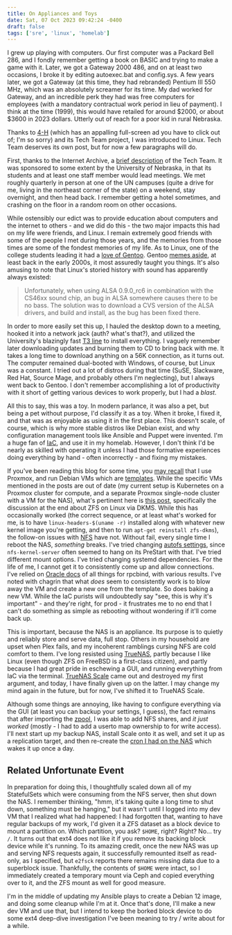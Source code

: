 ```yaml
---
title: On Appliances and Toys
date: Sat, 07 Oct 2023 09:42:24 -0400
draft: false
tags: ['sre', 'linux', 'homelab']
---
```


I grew up playing with computers. Our first computer was a Packard Bell 286, and I fondly remember getting a book on BASIC and trying to make a game with it. Later, we got a Gateway 2000 486, and on at least two occasions, I broke it by editing autoexec.bat and config.sys. A few years later, we got a Gateway (at this time, they had rebranded) Pentium III 550 MHz, which was an absolutely screamer for its time. My dad worked for Gateway, and an incredible perk they had was free computers for employees (with a mandatory contractual work period in lieu of payment). I think at the time (1999), this would have retailed for around $2000, or about $3600 in 2023 dollars. Utterly out of reach for a poor kid in rural Nebraska.

Thanks to [4-H](https://4-h.org) (which has an appalling full-screen ad you have to click out of; I'm so sorry) and its Tech Team project, I was introduced to Linux. Tech Team deserves its own post, but for now a few paragraphs will do.

First, thanks to the Internet Archive, a [brief description](https://web.archive.org/web/20030402130334/http://expo.unl.edu/page.php?page=8&incl=) of the Tech Team. It was sponsored to some extent by the University of Nebraska, in that its students and at least one staff member would lead meetings. We met roughly quarterly in person at one of the UN campuses (quite a drive for me, living in the northeast corner of the state) on a weekend, stay overnight, and then head back. I remember getting a hotel sometimes, and crashing on the floor in a random room on other occasions.

While ostensibly our edict was to provide education about computers and the internet to others - and we did do this - the two major impacts this had on my life were friends, and Linux. I remain extremely good friends with some of the people I met during those years, and the memories from those times are some of the fondest memories of my life. As to Linux, one of the college students leading it had a [love of Gentoo](https://web.archive.org/web/20050323070532/http://expo.unl.edu/~sharky44/thinkpad-linux.html). Gentoo [memes aside](https://www.shlomifish.org/humour/by-others/funroll-loops/Gentoo-is-Rice.html), at least back in the early 2000s, it most assuredly taught you things. It's also amusing to note that Linux's storied history with sound has apparently always existed:

> Unfortunately, when using ALSA 0.9.0_rc6 in combination with the CS46xx sound chip, an bug in ALSA somewhere causes there to be no bass. The solution was to download a CVS version of the ALSA drivers, and build and install, as the bug has been fixed there.

In order to more easily set this up, I hauled the desktop down to a meeting, hooked it into a network jack (auth? what's that?), and utilized the University's blazingly fast [T3 line](https://en.wikipedia.org/wiki/Digital_Signal_3) to install everything. I vaguely remember later downloading updates and burning them to CD to bring back with me. It takes a long time to download anything on a 56K connection, as it turns out. The computer remained dual-booted with Windows, of course, but Linux was a constant. I tried out a lot of distros during that time (SuSE, Slackware, Red Hat, Source Mage, and probably others I'm neglecting), but I always went back to Gentoo. I don't remember accomplishing a lot of productivity with it short of getting various devices to work properly, but I had a _blast_.

All this to say, this was a toy. In modern parlance, it was also a pet, but being a pet without purpose, I'd classify it as a toy. When it broke, I fixed it, and that was as enjoyable as using it in the first place. This doesn't scale, of course, which is why more stable distros like Debian exist, and why configuration management tools like Ansible and Puppet were invented. I'm a huge fan of [IaC](https://en.wikipedia.org/wiki/Infrastructure_as_code), and use it in my homelab. However, I don't think I'd be nearly as skilled with operating it unless I had those formative experiences doing everything by hand - often incorrectly - and fixing my mistakes.

If you've been reading this blog for some time, you [may recall](https://sgarland.dev/posts/2021-01-03-hardware-sucks/) that I use Proxmox, and run Debian VMs which are [templates](https://sgarland.dev/posts/2021-07-03-baking-vms-to-perfection/). While the specific VMs mentioned in the posts are out of date (my current setup is Kubernetes on a Proxmox cluster for compute, and a separate Proxmox single-node cluster with a VM for the NAS), what's pertinent here is [this post](https://sgarland.dev/posts/2021-02-03-failed-nvme-drive-better/), specifically the discussion at the end about ZFS on Linux via DKMS. While this has occasionally worked (the correct sequence, or at least what's worked for me, is to have `linux-headers-$(uname -r)` installed along with whatever new kernel image you're getting, and then to run `apt-get reinstall zfs-dkms`), the follow-on issues with [NFS](https://tldp.org/HOWTO/NFS-HOWTO/index.html) have not. Without fail, every single time I reboot the NAS, _something_ breaks. I've tried changing [autofs settings](https://docs.kernel.org/filesystems/autofs.html), since `nfs-kernel-server` often seemed to hang on its PreStart with that. I've tried different mount options. I've tried changing systemd dependencies. For the life of me, I cannot get it to consistently come up and allow connections. I've relied on [Oracle docs](https://docs.oracle.com/cd/E19120-01/open.solaris/819-1634/rfsadmin-215/index.html) of all things for rpcbind, with various results. I've noted with chagrin that what _does_ seem to consistently work is to blow away the VM and create a new one from the template. So does baking a new VM. While the IaC purists will undoubtedly say "see, this is why it's important" - and they're right, for prod - it frustrates me to no end that I can't do something as simple as rebooting without wondering if it'll come back up.

This is important, because the NAS is an appliance. Its purpose is to quietly and reliably store and serve data, full stop. Others in my household are upset when Plex fails, and my incoherent ramblings cursing NFS are cold comfort to them. I've long resisted using [TrueNAS](https://www.truenas.com), partly because I like Linux (even though ZFS on FreeBSD is a first-class citizen), and partly because I had great pride in eschewing a GUI, and running everything from IaC via the terminal. [TrueNAS Scale](https://www.truenas.com/truenas-scale/) came out and destroyed my first argument, and today, I have finally given up on the latter. I may change my mind again in the future, but for now, I've shifted it to TrueNAS Scale.

Although some things are annoying, like having to configure everything via the GUI (at least you can backup your settings, I guess), the fact remains that after importing the [zpool](https://openzfs.github.io/openzfs-docs/man/master/8/zpool.8.html), I was able to add NFS shares, and _it just worked_ (mostly - I had to add a userto map ownership to for write access). I'll next start up my backup NAS, install Scale onto it as well, and set it up as a replication target, and then re-create the [cron I had on the NAS](https://sgarland.dev/posts/2021-10-16-reluctant-servers/) which wakes it up once a day.

Related Unfortunate Event
-------------------------

In preparation for doing this, I thoughtfully scaled down all of my StatefulSets which were consuming from the NFS server, then shut down the NAS. I remember thinking, "hmm, it's taking quite a long time to shut down, something must be hanging," but it wasn't until I logged into my dev VM that I realized what had happened: I had forgotten that, wanting to have regular backups of my work, I'd given it a ZFS dataset as a block device to mount a partition on. Which partition, you ask? `$HOME`, right? Right? No... try `/`. It turns out that ext4 does not like it if you remove its backing block device while it's running. To its amazing credit, once the new NAS was up and serving NFS requests again, it successfully remounted itself as read-only, as I specified, but `e2fsck` reports there remains missing data due to a superblock issue. Thankfully, the contents of `$HOME` were intact, so I immediately created a temporary mount via Ceph and copied everything over to it, and the ZFS mount as well for good measure.

I'm in the middle of updating my Ansible plays to create a Debian 12 image, and doing some cleanup while I'm at it. Once that's done, I'll make a new dev VM and use that, but I intend to keep the borked block device to do some ext4 deep-dive investigation I've been meaning to try / write about for a while.
